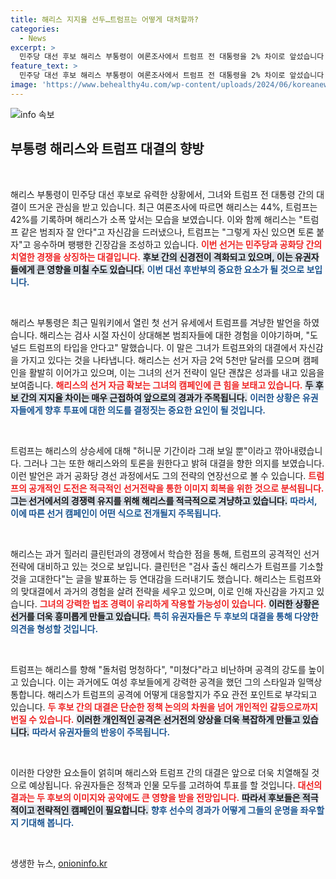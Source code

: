```yaml
---
title: 해리스 지지율 선두…트럼프는 어떻게 대처할까?
categories:
  - News
excerpt: >
  민주당 대선 후보 해리스 부통령이 여론조사에서 트럼프 전 대통령을 2% 차이로 앞섰습니다. 해리스는 자신감 넘치는 발언을 쏟아내며 트럼프와의 토론을 원한다고 밝혔습니다. 이 대결, 과연 누가 승리할까요?
feature_text: >
  민주당 대선 후보 해리스 부통령이 여론조사에서 트럼프 전 대통령을 2% 차이로 앞섰습니다. 해리스는 자신감 넘치는 발언을 쏟아내며 트럼프와의 토론을 원한다고 밝혔습니다. 이 대결, 과연 누가 승리할까요?
image: 'https://www.behealthy4u.com/wp-content/uploads/2024/06/koreanews.jpg'
---
```


<p><img src="https://www.behealthy4u.com/wp-content/uploads/2024/06/koreanews.jpg" alt="info 속보" /></p>

<h2 data-ke-size="size26">부통령 해리스와 트럼프 대결의 향방</h2>

<p data-ke-size="size16">&nbsp;</p> 

<p>해리스 부통령이 민주당 대선 후보로 유력한 상황에서, 그녀와 트럼프 전 대통령 간의 대결이 뜨거운 관심을 받고 있습니다. 최근 여론조사에 따르면 해리스는 44%, 트럼프는 42%를 기록하며 해리스가 소폭 앞서는 모습을 보였습니다. 이와 함께 해리스는 "트럼프 같은 범죄자 잘 안다"고 자신감을 드러냈으나, 트럼프는 "그렇게 자신 있으면 토론 붙자"고 응수하며 팽팽한 긴장감을 조성하고 있습니다. <b><span style="color: #ee2323;">이번 선거는 민주당과 공화당 간의 치열한 경쟁을 상징하는 대결입니다.</span></b> <b><span style="background-color: #21538527;">후보 간의 신경전이 격화되고 있으며, 이는 유권자들에게 큰 영향을 미칠 수도 있습니다.</span></b> <b><span style="color: #1a5490;">이번 대선 후반부의 중요한 요소가 될 것으로 보입니다.</span></b></p>

<p data-ke-size="size16">&nbsp;</p>

<p>해리스 부통령은 최근 밀워키에서 열린 첫 선거 유세에서 트럼프를 겨냥한 발언을 하였습니다. 해리스는 검사 시절 자신이 상대해본 범죄자들에 대한 경험을 이야기하며, "도널드 트럼프의 타입을 안다고" 말했습니다. 이 말은 그녀가 트럼프와의 대결에서 자신감을 가지고 있다는 것을 나타냅니다. 해리스는 선거 자금 2억 5천만 달러를 모으며 캠페인을 활발히 이어가고 있으며, 이는 그녀의 선거 전략이 일단 괜찮은 성과를 내고 있음을 보여줍니다. <b><span style="color: #ee2323;">해리스의 선거 자금 확보는 그녀의 캠페인에 큰 힘을 보태고 있습니다.</span></b> <b><span style="background-color: #21538527;">두 후보 간의 지지율 차이는 매우 근접하여 앞으로의 경과가 주목됩니다.</span></b> <b><span style="color: #1a5490;">이러한 상황은 유권자들에게 향후 투표에 대한 의도를 결정짓는 중요한 요인이 될 것입니다.</span></b></p>

<p data-ke-size="size16">&nbsp;</p>

<p>트럼프는 해리스의 상승세에 대해 "허니문 기간이라 그래 보일 뿐"이라고 깎아내렸습니다. 그러나 그는 또한 해리스와의 토론을 원한다고 밝혀 대결을 향한 의지를 보였습니다. 이런 발언은 과거 공화당 경선 과정에서도 그의 전략의 연장선으로 볼 수 있습니다. <b><span style="color: #ee2323;">트럼프의 공개적인 도전은 적극적인 선거전략을 통한 이미지 회복을 위한 것으로 분석됩니다.</span></b> <b><span style="background-color: #21538527;">그는 선거에서의 경쟁력 유지를 위해 해리스를 적극적으로 겨냥하고 있습니다.</span></b> <b><span style="color: #1a5490;">따라서, 이에 따른 선거 캠페인이 어떤 식으로 전개될지 주목됩니다.</span></b></p>

<p data-ke-size="size16">&nbsp;</p>

<p>해리스는 과거 힐러리 클린턴과의 경쟁에서 학습한 점을 통해, 트럼프의 공격적인 선거전략에 대비하고 있는 것으로 보입니다. 클린턴은 "검사 출신 해리스가 트럼프를 기소할 것을 고대한다"는 글을 발표하는 등 연대감을 드러내기도 했습니다. 해리스는 트럼프와의 맞대결에서 과거의 경험을 살려 전략을 세우고 있으며, 이로 인해 자신감을 가지고 있습니다. <b><span style="color: #ee2323;">그녀의 강력한 법조 경력이 유리하게 작용할 가능성이 있습니다.</span></b> <b><span style="background-color: #21538527;">이러한 상황은 선거를 더욱 흥미롭게 만들고 있습니다.</span></b> <b><span style="color: #1a5490;">특히 유권자들은 두 후보의 대결을 통해 다양한 의견을 형성할 것입니다.</span></b></p>

<p data-ke-size="size16">&nbsp;</p>

<p>트럼프는 해리스를 향해 "돌처럼 멍청하다", "미쳤다"라고 비난하며 공격의 강도를 높이고 있습니다. 이는 과거에도 여성 후보들에게 강력한 공격을 했던 그의 스타일과 일맥상통합니다. 해리스가 트럼프의 공격에 어떻게 대응할지가 주요 관전 포인트로 부각되고 있습니다. <b><span style="color: #ee2323;">두 후보 간의 대결은 단순한 정책 논의의 차원을 넘어 개인적인 갈등으로까지 번질 수 있습니다.</span></b> <b><span style="background-color: #21538527;">이러한 개인적인 공격은 선거전의 양상을 더욱 복잡하게 만들고 있습니다.</span></b> <b><span style="color: #1a5490;">따라서 유권자들의 반응이 주목됩니다.</span></b></p>

<p data-ke-size="size16">&nbsp;</p>

<p>이러한 다양한 요소들이 얽히며 해리스와 트럼프 간의 대결은 앞으로 더욱 치열해질 것으로 예상됩니다. 유권자들은 정책과 인물 모두를 고려하여 투표를 할 것입니다. <b><span style="color: #ee2323;">대선의 결과는 두 후보의 이미지와 공약에도 큰 영향을 받을 전망입니다.</span></b> <b><span style="background-color: #21538527;">따라서 후보들은 적극적이고 전략적인 캠페인이 필요합니다.</span></b> <b><span style="color: #1a5490;">향후 선수의 경과가 어떻게 그들의 운명을 좌우할지 기대해 봅니다.</span></b> </p>

<p data-ke-size="size16">&nbsp;</p>
생생한 뉴스, <a href="https://onioninfo.kr" rel="dofollow">onioninfo.kr</a>


